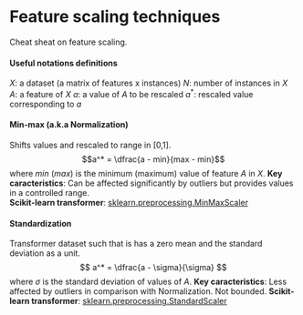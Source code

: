# Feature scaling techniques

Cheat sheat on feature scaling. 

#### Useful notations definitions

$X$: a dataset (a matrix of features x instances)
$N$: number of instances in $X$ 
$A$: a feature of $X$
$a:$ a value of $A$ to be rescaled
$a^*$: rescaled value corresponding to $a$


#### Min-max (a.k.a Normalization)
Shifts values and rescaled to range in [0,1]. 
$$a^* = \dfrac{a - min}{max - min}$$ where $min$ ($max$) is the minimum (maximum) value of feature $A$ in $X$.
**Key caracteristics**: Can be affected significantly by outliers but provides values in a controlled range.  
**Scikit-learn transformer**: [sklearn.preprocessing.MinMaxScaler](https://scikit-learn.org/stable/modules/generated/sklearn.preprocessing.MinMaxScaler.html) 

#### Standardization 
Transformer dataset such that is has a zero mean and the standard deviation as a unit.
$$ a^* = \dfrac{a - \sigma}{\sigma} $$  where $\sigma$ is the standard deviation of values of $A$. 
**Key caracteristics**: Less affected by outliers in comparison with Normalization. Not bounded. 
**Scikit-learn transformer**: [sklearn.preprocessing.StandardScaler](https://scikit-learn.org/stable/modules/generated/sklearn.preprocessing.StandardScaler.html)   

